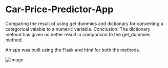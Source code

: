# Car-Price-Predictor-App

Comparing the result of using get dummies and dictionary for converting a categorical vaiable to a numeric variable.
Conclusion: The dictionary method has given us better result in comparison to the get_dummies method.

An app was built using the Flask and html for both the methods.

![image](https://user-images.githubusercontent.com/50734928/178398059-344366cc-5ff3-4ce4-8fb5-04369bbfd974.png)
